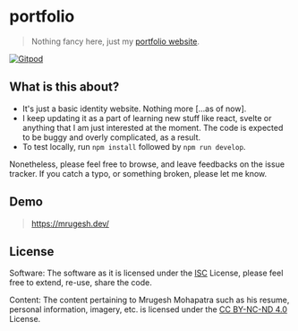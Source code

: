 # portfolio

> Nothing fancy here, just my [portfolio website][personal-website].

[![Gitpod][gitpod-img]][gitpod]

## What is this about?

- It's just a basic identity website. Nothing more [...as of now].
- I keep updating it as a part of learning new stuff like react, svelte or
  anything that I am just interested at the moment. The code is expected to be
  buggy and overly complicated, as a result.
- To test locally, run `npm install` followed by `npm run develop`.

Nonetheless, please feel free to browse, and leave feedbacks on the issue
tracker. If you catch a typo, or something broken, please let me know.

## Demo

> <https://mrugesh.dev/>

## License

Software: The software as it is licensed under the [ISC](LICENSE) License,
please feel free to extend, re-use, share the code.

Content: The content pertaining to Mrugesh Mohapatra such as his resume,
personal information, imagery, etc. is licensed under the [CC BY-NC-ND
4.0][by-nc-nd-4] License.

[circle-status-img]: https://circleci.com/gh/raisedadead/portfolio.svg?style=svg
[circle-status]: https://circleci.com/gh/raisedadead/portfolio
[gitpod-img]:
  https://img.shields.io/badge/Gitpod-Ready--to--Code-blue?logo=gitpod
[gitpod]: https://gitpod.io/#https://github.com/raisedadead/portfolio
[personal-website]: https://mrugesh.dev
[by-nc-nd-4]: https://creativecommons.org/licenses/by-nc-nd/4.0/
